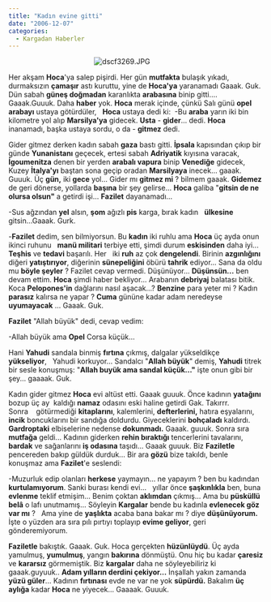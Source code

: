 ```yaml
---
title: "Kadın evine gitti"
date: "2006-12-07"
categories: 
  - Kargadan Haberler
---
```


                                           ![dscf3269.JPG](../uploads/2006/12/dscf3269.kucukresim.JPG)  

Her akşam **Hoca**'ya salep pişirdi. Her gün **mutfakta** bulaşık yıkadı, durmaksızın **çamaşır** astı kuruttu, yine de **Hoca'ya** yaranamadı Gaaak. Guk. Dün sabah **güneş doğmadan** karanlıkta **arabasına** binip gitti.... Gaaak.Guuuk. Daha **haber** yok. **Hoca** merak içinde, çünkü Salı günü **opel arabayı** ustaya götürdüler,   **Hoca** ustaya dedi ki:  -Bu **araba** yarın iki bin kilometre yol alıp **Marsilya'ya** gidecek. **Usta** - **gider**... dedi. **Hoca** inanamadı, başka ustaya sordu, o da - **gitmez** dedi.

Gider gitmez derken kadın sabah **gaza** bastı gitti. **İpsala** kapısından çıkıp bir günde **Yunanistanı** geçecek, ertesi sabah **Adriyatik** kıyısına varacak, **İgoumenitza** denen bir yerden **arabalı vapura** binip **Venediğe** gidecek, Kuzey **İtalya'yı** baştan sona geçip oradan **Marsilyaya** inecek... gaaak. Guuuk. Üç **gün,** iki **gece** yol... Gider mı **gitmez mi** ? bilmem gaaak. **Gidemez** de geri dönerse, yollarda **başına** bir şey gelirse... **Hoca** galiba "**gitsin de ne olursa olsun"** a getirdi işi... **Fazilet** dayanamadı...

\-Sus ağzından **yel** alsın, **şom** ağızlı **pis** karga, bırak kadın   **ülkesine** gitsin...Gaaak. Gurk.

\-**Fazilet** dedim, sen bilmiyorsun. Bu **kadın** iki ruhlu ama **Hoca** üç ayda onun ikinci ruhunu   **manü militari** terbiye etti, şimdi durum **eskisinden** daha iyi... **Teşhis** ve **tedavi** başarılı. Her   iki **ruh** az çok **dengelendi**. Birinin **azgınlığını** diğeri **yatıştırıyor**, diğerinin **sünepeliğini** öbürü **tahrik** ediyor... Sana da oldu mu **böyle şeyler** ? Fazilet cevap vermedi. Düşünüyor... **Düşünsün...** ben devam ettim. **Hoca** şimdi haber bekliyor... Arabanın **debriyaj** balatası bitik. Koca **Pelopones'in** dağlarını nasıl aşacak...? **Benzine** para yeter mi ? Kadın **parasız** kalırsa ne yapar ? **Cuma** gününe kadar adam neredeyse **uyumayacak** ... Gaaak. Guk.

**Fazilet** "Allah büyük" dedi, cevap vedim:

\-Allah büyük ama **Opel** Corsa küçük...

Hani **Yahudi** sandala binmiş **fırtına** çıkmış, dalgalar yükseldikçe **yükseliyor**,   Yahudi korkuyor... Sandalcı "**Allah büyük**" demiş, **Yahudi** titrek bir sesle konuşmuş: "**Allah buyük ama sandal küçük..."** işte onun gibi bir şey... gaaaak. Guk.

Kadın gider gitmez **Hoca** evi altüst etti. Gaaak guuuk. Önce kadının **yatağını** bozup üç ay  kaldığı **namaz** odasını eski haline getirdi Gak. Takırrr. Sonra    götürmediği **kitaplarını**, kalemlerini, **defterlerini,** hatıra eşyalarını, **incik** boncuklarını bir sandığa doldurdu. Giyeceklerini **bohçaladı** kaldırdı. **Gardroptaki** elbiselerine nedense **dokunmadı.** Gaaak. guuuk. Sonra sıra **mutfağa** geldi... Kadının giderken **rehin bıraktığı** tencerlerini tavalarını, **bardak** ve sağanlarını **iş odasına** taşıdı... Gaaak guuuk. Biz **Faziletle** pencereden bakıp güldük durduk... Bir ara **gözü** bize takıldı, benle konuşmaz ama **Fazilet**'e seslendi:

\-Muzurluk edip olanları **herkese** yaymayın... ne yapayım ? ben bu kadından **kurtulamıyorum**. Sanki burası kendi evi...   yıllar önce **şaşkınlıkla** ben, buna **evlenme** teklif etmişim... Benim çoktan **aklımdan** çıkmış... Ama bu **püsküllü belâ** o lafı unutmamış... Söyleyin **Kargalar** bende bu kadınla **evlenecek göz var mı** ?   Ama yine de **yaşlıkta** acaba bana bakar mı ? diye **düşünüyorum.** İşte o yüzden ara sıra pılı pırtıyı toplayıp **evime geliyor**, geri gönderemiyorum.

**Faziletle** bakıştık. Gaaak. Guk. Hoca gerçekten **hüzünlüydü**. Üç ayda yamulmuş, **yumulmuş**, yangın **bakırına** dönmüştü. Onu hiç bu kadar **çaresiz** ve **kararsız** görmemiştik. Biz **kargalar** daha ne söyleyebiliriz ki gaaak.guyuuk.. **Adam yılların derdini çekiyor...** İnşallah yakın zamanda **yüzü güler**... Kadının **fırtınası** evde ne var ne yok **süpürdü.** Bakalım **üç aylığa** kadar **Hoca** ne yiyecek... Gaaaak. Guuuk.

